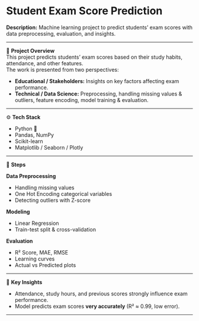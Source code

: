 # Student Exam Score Prediction

**Description:** Machine learning project to predict students’ exam scores with data preprocessing, evaluation, and insights.

---

📌 **Project Overview**  
This project predicts students’ exam scores based on their study habits, attendance, and other features.  
The work is presented from two perspectives:  

- **Educational / Stakeholders:** Insights on key factors affecting exam performance.  
- **Technical / Data Science:** Preprocessing, handling missing values & outliers, feature encoding, model training & evaluation.  

---

⚙️ **Tech Stack**  
- Python 🐍  
- Pandas, NumPy  
- Scikit-learn  
- Matplotlib / Seaborn / Plotly  

---

🚀 **Steps**  

**Data Preprocessing**  
- Handling missing values  
- One Hot Encoding categorical variables  
- Detecting outliers with Z-score  

**Modeling**  
- Linear Regression  
- Train-test split & cross-validation  

**Evaluation**  
- R² Score, MAE, RMSE  
- Learning curves  
- Actual vs Predicted plots  

---

🔑 **Key Insights**  
- Attendance, study hours, and previous scores strongly influence exam performance.  
- Model predicts exam scores **very accurately** (R² ≈ 0.99, low error).  

---

